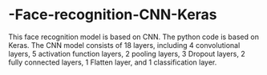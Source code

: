 # -Face-recognition-CNN-Keras

This face recognition model is based on CNN. The python code is based on Keras. 
The CNN model consists of 18 layers, including 4 convolutional layers, 5 activation function layers, 2 pooling layers, 3 Dropout layers, 2 fully connected layers, 1 Flatten layer, and 1 classification layer.

